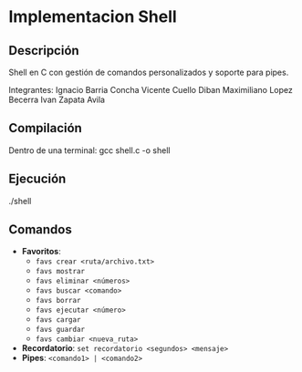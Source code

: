 # Implementacion Shell

## Descripción

Shell en C con gestión de comandos personalizados y soporte para pipes.

Integrantes: Ignacio Barria Concha
             Vicente Cuello Diban
             Maximiliano Lopez Becerra
             Ivan Zapata Avila
             
## Compilación
Dentro de una terminal:
gcc shell.c -o shell

## Ejecución
./shell

## Comandos

- **Favoritos**:
  - `favs crear <ruta/archivo.txt>`
  - `favs mostrar`
  - `favs eliminar <números>`
  - `favs buscar <comando>`
  - `favs borrar`
  - `favs ejecutar <número>`
  - `favs cargar`
  - `favs guardar`
  - `favs cambiar <nueva_ruta>`
- **Recordatorio**: `set recordatorio <segundos> <mensaje>`
- **Pipes**: `<comando1> | <comando2>`
